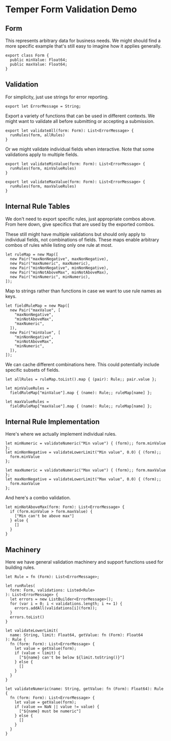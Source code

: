 # Temper Form Validation Demo

## Form

This represents arbitrary data for business needs. We might should find a more
specific example that's still easy to imagine how it applies generally.

    export class Form {
      public minValue: Float64;
      public maxValue: Float64;
    }

## Validation

For simplicity, just use strings for error reporting.

    export let ErrorMessage = String;

Export a variety of functions that can be used in different contexts. We might
want to validate all before submitting or accepting a submission.

    export let validateAll(form: Form): List<ErrorMessage> {
      runRules(form, allRules)
    }

Or we might validate individual fields when interactive. Note that some
validations apply to multiple fields.

    export let validateMinValue(form: Form): List<ErrorMessage> {
      runRules(form, minValueRules)
    }

    export let validateMaxValue(form: Form): List<ErrorMessage> {
      runRules(form, maxValueRules)
    }

## Internal Rule Tables

We don't need to export specific rules, just appropriate combos above. From here
down, give specifics that are used by the exported combos.

These still might have multiple validations but should only apply to individual
fields, not combinations of fields. These maps enable arbitrary combos of rules
while listing only one rule at most.

    let ruleMap = new Map([
      new Pair("maxNonNegative", maxNonNegative),
      new Pair("maxNumeric", maxNumeric),
      new Pair("minNonNegative", minNonNegative),
      new Pair("minNotAboveMax", minNotAboveMax),
      new Pair("minNumeric", minNumeric),
    ]);

Map to strings rather than functions in case we want to use rule names as keys.

    let fieldRuleMap = new Map([
      new Pair("maxValue", [
        "maxNonNegative",
        "minNotAboveMax",
        "maxNumeric",
      ]),
      new Pair("minValue", [
        "minNonNegative",
        "minNotAboveMax",
        "minNumeric",
      ]),
    ]);

We can cache different combinations here. This could potentially include
specific subsets of fields.

    let allRules = ruleMap.toList().map { (pair): Rule;; pair.value };

    let minValueRules =
      fieldRuleMap["minValue"].map { (name): Rule;; ruleMap[name] };

    let maxValueRules =
      fieldRuleMap["maxValue"].map { (name): Rule;; ruleMap[name] };

## Internal Rule Implementation

Here's where we actually implement individual rules.

    let minNumeric = validateNumeric("Min value") { (form);; form.minValue };
    let minNonNegative = validateLowerLimit("Min value", 0.0) { (form);;
      form.minValue
    };

    let maxNumeric = validateNumeric("Max value") { (form);; form.maxValue };
    let maxNonNegative = validateLowerLimit("Max value", 0.0) { (form);;
      form.maxValue
    };

And here's a combo validation.

    let minNotAboveMax(form: Form): List<ErrorMessage> {
      if (form.minValue > form.maxValue) {
        ["Min can't be above max"]
      } else {
        []
      }
    }

## Machinery

Here we have general validation machinery and support functions used for
building rules.

    let Rule = fn (Form): List<ErrorMessage>;

    let runRules(
      form: Form, validations: Listed<Rule>
    ): List<ErrorMessage> {
      let errors = new ListBuilder<ErrorMessage>();
      for (var i = 0; i < validations.length; i += 1) {
        errors.addAll(validations[i](form));
      }
      errors.toList()
    }

    let validateLowerLimit(
      name: String, limit: Float64, getValue: fn (Form): Float64
    ): Rule {
      fn (form: Form): List<ErrorMessage> {
        let value = getValue(form);
        if (value < limit) {
          ["${name} can't be below ${limit.toString()}"]
        } else {
          []
        }
      }
    }

    let validateNumeric(name: String, getValue: fn (Form): Float64): Rule {
      fn (form: Form): List<ErrorMessage> {
        let value = getValue(form);
        if (value == NaN || value != value) {
          ["${name} must be numeric"]
        } else {
          []
        }
      }
    }
